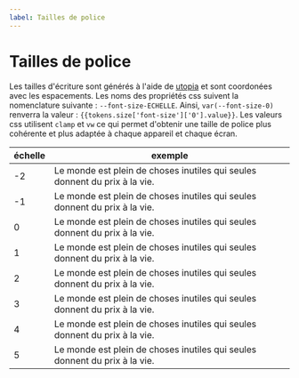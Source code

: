 ```yaml
---
label: Tailles de police
---
```


# Tailles de police

Les tailles d'écriture sont générés à l'aide de [utopia](https://utopia.fyi/) et sont coordonées avec les espacements. Les noms des propriétés css suivent la nomenclature suivante : `--font-size-ECHELLE`. Ainsi, `var(--font-size-0)` renverra la valeur : `{{tokens.size['font-size']['0'].value}}`. Les valeurs css utilisent `clamp` et `vw` ce qui permet d'obtenir une taille de police plus cohérente et plus adaptée à chaque appareil et chaque écran.

| échelle | exemple                                                                                                                                          |
| ------- | ------------------------------------------------------------------------------------------------------------------------------------------------ |
| -2      | <div style="font-size:{{tokens.size['font-size']['-2'].value}}">Le monde est plein de choses inutiles qui seules donnent du prix à la vie.</div> |
| -1      | <div style="font-size:{{tokens.size['font-size']['-1'].value}}">Le monde est plein de choses inutiles qui seules donnent du prix à la vie.</div> |
| 0       | <div style="font-size:{{tokens.size['font-size']['0'].value}}">Le monde est plein de choses inutiles qui seules donnent du prix à la vie.</div>  |
| 1       | <div style="font-size:{{tokens.size['font-size']['1'].value}}">Le monde est plein de choses inutiles qui seules donnent du prix à la vie.</div>  |
| 2       | <div style="font-size:{{tokens.size['font-size']['2'].value}}">Le monde est plein de choses inutiles qui seules donnent du prix à la vie.</div>  |
| 3       | <div style="font-size:{{tokens.size['font-size']['3'].value}}">Le monde est plein de choses inutiles qui seules donnent du prix à la vie.</div>  |
| 4       | <div style="font-size:{{tokens.size['font-size']['4'].value}}">Le monde est plein de choses inutiles qui seules donnent du prix à la vie.</div>  |
| 5       | <div style="font-size:{{tokens.size['font-size']['5'].value}}">Le monde est plein de choses inutiles qui seules donnent du prix à la vie.</div>  |
